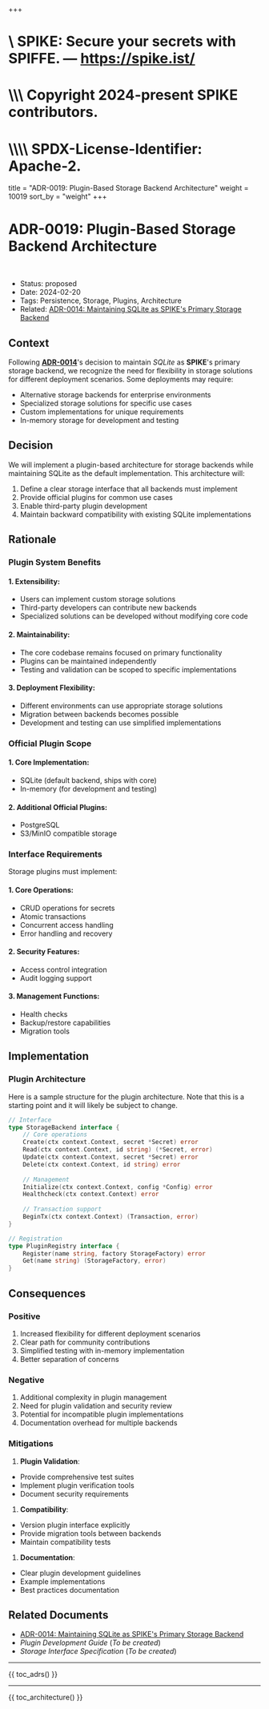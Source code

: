 +++
#    \\ SPIKE: Secure your secrets with SPIFFE. — https://spike.ist/
#  \\\\\ Copyright 2024-present SPIKE contributors.
# \\\\\\\ SPDX-License-Identifier: Apache-2.

title = "ADR-0019: Plugin-Based Storage Backend Architecture"
weight = 10019
sort_by = "weight"
+++

# ADR-0019: Plugin-Based Storage Backend Architecture

<br style="clear:both" />

- Status: proposed
- Date: 2024-02-20
- Tags: Persistence, Storage, Plugins, Architecture
- Related: [ADR-0014: Maintaining SQLite as SPIKE's Primary Storage Backend](@/architecture/adrs/adr-0014.md) 

## Context

Following [**ADR-0014**][adr-0014]'s decision to maintain *SQLite* as 
**SPIKE**'s primary storage backend, we recognize the need for flexibility in 
storage solutions for different deployment scenarios. Some deployments 
may require:

* Alternative storage backends for enterprise environments
* Specialized storage solutions for specific use cases
* Custom implementations for unique requirements
* In-memory storage for development and testing

[adr-0014]: @/architecture/adrs/adr-0014.md "ADR-0014"

## Decision

We will implement a plugin-based architecture for storage backends while 
maintaining SQLite as the default implementation. This architecture will:

1. Define a clear storage interface that all backends must implement
2. Provide official plugins for common use cases
3. Enable third-party plugin development
4. Maintain backward compatibility with existing SQLite implementations

## Rationale

### Plugin System Benefits

#### 1. **Extensibility**:
* Users can implement custom storage solutions
* Third-party developers can contribute new backends
* Specialized solutions can be developed without modifying core code

#### 2. **Maintainability**:
* The core codebase remains focused on primary functionality
* Plugins can be maintained independently
* Testing and validation can be scoped to specific implementations

#### 3. **Deployment Flexibility**:
* Different environments can use appropriate storage solutions
* Migration between backends becomes possible
* Development and testing can use simplified implementations

### Official Plugin Scope

#### 1. **Core Implementation**:
* SQLite (default backend, ships with core)
* In-memory (for development and testing)

#### 2. **Additional Official Plugins**:
* PostgreSQL
* S3/MinIO compatible storage

### Interface Requirements

Storage plugins must implement:

#### 1. **Core Operations**:
* CRUD operations for secrets
* Atomic transactions
* Concurrent access handling
* Error handling and recovery

#### 2. **Security Features**:
* Access control integration
* Audit logging support

#### 3. **Management Functions**:
* Health checks
* Backup/restore capabilities
* Migration tools

## Implementation

### Plugin Architecture

Here is a sample structure for the plugin architecture. Note that this is 
a starting point and it will likely be subject to change.

```go
// Interface
type StorageBackend interface {
    // Core operations
    Create(ctx context.Context, secret *Secret) error
    Read(ctx context.Context, id string) (*Secret, error)
    Update(ctx context.Context, secret *Secret) error
    Delete(ctx context.Context, id string) error
    
    // Management
    Initialize(ctx context.Context, config *Config) error
    Healthcheck(ctx context.Context) error
    
    // Transaction support
    BeginTx(ctx context.Context) (Transaction, error)
}

// Registration
type PluginRegistry interface {
    Register(name string, factory StorageFactory) error
    Get(name string) (StorageFactory, error)
}
```

## Consequences

### Positive

1. Increased flexibility for different deployment scenarios
2. Clear path for community contributions
3. Simplified testing with in-memory implementation
4. Better separation of concerns

### Negative

1. Additional complexity in plugin management
2. Need for plugin validation and security review
3. Potential for incompatible plugin implementations
4. Documentation overhead for multiple backends

### Mitigations

1. **Plugin Validation**:
  * Provide comprehensive test suites
  * Implement plugin verification tools
  * Document security requirements
1. **Compatibility**:
  * Version plugin interface explicitly
  * Provide migration tools between backends
  * Maintain compatibility tests
1. **Documentation**:
  * Clear plugin development guidelines
  * Example implementations
  * Best practices documentation

## Related Documents

- [ADR-0014: Maintaining SQLite as SPIKE's Primary Storage Backend][adr-0014]
- *Plugin Development Guide* (*To be created*)
- *Storage Interface Specification* (*To be created*)

----

{{ toc_adrs() }}

----

{{ toc_architecture() }}
